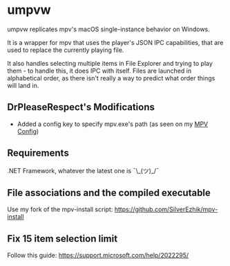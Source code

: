 # umpvw

umpvw replicates mpv's macOS single-instance behavior on Windows.

It is a wrapper for mpv that uses the player's JSON IPC capabilities, that are used to replace the currently playing file. 

It also handles selecting multiple items in File Explorer and trying to play them - to handle this, it does IPC with itself. Files are launched in alphabetical order, as there isn't really a way to predict what order things will land in. 

## DrPleaseRespect's Modifications
- Added a config key to specify mpv.exe's path (as seen on my [MPV Config](https://github.com/DrPleaseRespect/DrPleaseRespect-MPV-Config/tree/main/umpmv))

## Requirements

.NET Framework, whatever the latest one is ¯\\\_(ツ)_/¯

## File associations and the compiled executable

Use my fork of the mpv-install script: https://github.com/SilverEzhik/mpv-install

## Fix 15 item selection limit

Follow this guide: https://support.microsoft.com/help/2022295/
